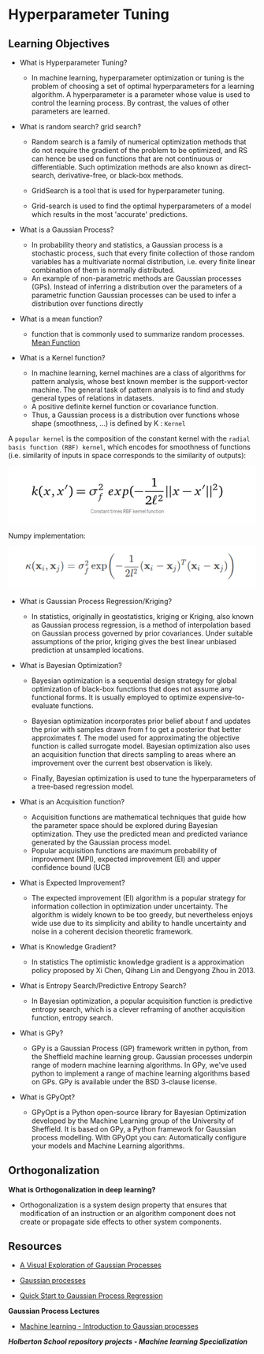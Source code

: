 # **Hyperparameter Tuning**

## **Learning Objectives**

* What is Hyperparameter Tuning?

	* In machine learning, hyperparameter optimization or tuning is the problem of choosing a set of optimal hyperparameters for a learning algorithm. A hyperparameter is a parameter whose value is used to control the learning process. By contrast, the values of other parameters are learned.

* What is random search? grid search?

	* Random search is a family of numerical optimization methods that do not require the gradient of the problem to be optimized, and RS can hence be used on functions that are not continuous or differentiable. Such optimization methods are also known as direct-search, derivative-free, or black-box methods.

	* GridSearch is a tool that is used for hyperparameter tuning.
	* Grid-search is used to find the optimal hyperparameters of a model which results in the most 'accurate' predictions.

* What is a Gaussian Process?

	* In probability theory and statistics, a Gaussian process is a stochastic process, such that every finite collection of those random variables has a multivariate normal distribution, i.e. every finite linear combination of them is normally distributed.
	* An example of non-parametric methods are Gaussian processes (GPs). Instead of inferring a distribution over the parameters of a parametric function Gaussian processes can be used to infer a distribution over functions directly

* What is a mean function?

	* function that is commonly used to summarize random processes. [Mean Function](https://dlsun.github.io/probability/mean-function.html)

* What is a Kernel function?

	* In machine learning, kernel machines are a class of algorithms for pattern analysis, whose best known member is the support-vector machine. The general task of pattern analysis is to find and study general types of relations in datasets.
	* A positive definite kernel function or covariance function.
	* Thus, a Gaussian process is a distribution over functions whose shape (smoothness, …) is defined by K : `Kernel`

A `popular kernel` is the composition of the constant kernel with the `radial basis function (RBF) kernel`, which encodes for smoothness of functions (i.e. similarity of inputs in space corresponds to the similarity of outputs):

![kernel function](./img/kernel_func.png)

Numpy implementation:

![RBF with numpy](./img/kernelRBF.png)


* What is Gaussian Process Regression/Kriging?

	* In statistics, originally in geostatistics, kriging or Kriging, also known as Gaussian process regression, is a method of interpolation based on Gaussian process governed by prior covariances. Under suitable assumptions of the prior, kriging gives the best linear unbiased prediction at unsampled locations.

* What is Bayesian Optimization?

	* Bayesian optimization is a sequential design strategy for global optimization of black-box functions that does not assume any functional forms. It is usually employed to optimize expensive-to-evaluate functions.

	* Bayesian optimization incorporates prior belief about f and updates the prior with samples drawn from f to get a posterior that better approximates f. The model used for approximating the objective function is called surrogate model. Bayesian optimization also uses an acquisition function that directs sampling to areas where an improvement over the current best observation is likely.

	* Finally, Bayesian optimization is used to tune the hyperparameters of a tree-based regression model.

* What is an Acquisition function?

	* Acquisition functions are mathematical techniques that guide how the parameter space should be explored during Bayesian optimization. They use the predicted mean and predicted variance generated by the Gaussian process model.
	* Popular acquisition functions are maximum probability of improvement (MPI), expected improvement (EI) and upper confidence bound (UCB

* What is Expected Improvement?

	* The expected improvement (EI) algorithm is a popular strategy for information collection in optimization under uncertainty. The algorithm is widely known to be too greedy, but nevertheless enjoys wide use due to its simplicity and ability to handle uncertainty and noise in a coherent decision theoretic framework.

* What is Knowledge Gradient?

	* In statistics The optimistic knowledge gradient is a approximation policy proposed by Xi Chen, Qihang Lin and Dengyong Zhou in 2013.

* What is Entropy Search/Predictive Entropy Search?

	* In Bayesian optimization, a popular acquisition function is predictive entropy search, which is a clever reframing of another acquisition function, entropy search.

* What is GPy?

	* GPy is a Gaussian Process (GP) framework written in python, from the Sheffield machine learning group. Gaussian processes underpin range of modern machine learning algorithms. In GPy, we've used python to implement a range of machine learning algorithms based on GPs. GPy is available under the BSD 3-clause license.

* What is GPyOpt?
	* GPyOpt is a Python open-source library for Bayesian Optimization developed by the Machine Learning group of the University of Sheffield. It is based on GPy, a Python framework for Gaussian process modelling. With GPyOpt you can: Automatically configure your models and Machine Learning algorithms.

## **Orthogonalization**

**What is Orthogonalization in deep learning?**

* Orthogonalization is a system design property that ensures that modification of an instruction or an algorithm component does not create or propagate side effects to other system components.



## **Resources**

* [A Visual Exploration of Gaussian Processes](https://distill.pub/2019/visual-exploration-gaussian-processes/)

* [Gaussian processes](http://krasserm.github.io/2018/03/19/gaussian-processes/)

* [Quick Start to Gaussian Process Regression](https://towardsdatascience.com/quick-start-to-gaussian-process-regression-36d838810319)

**Gaussian Process Lectures**

* [Machine learning - Introduction to Gaussian processes](https://intranet.hbtn.io/rltoken/k6HZ2Sg5pRuXPE05wmarfA)


***Holberton School repository projects - Machine learning Specialization***